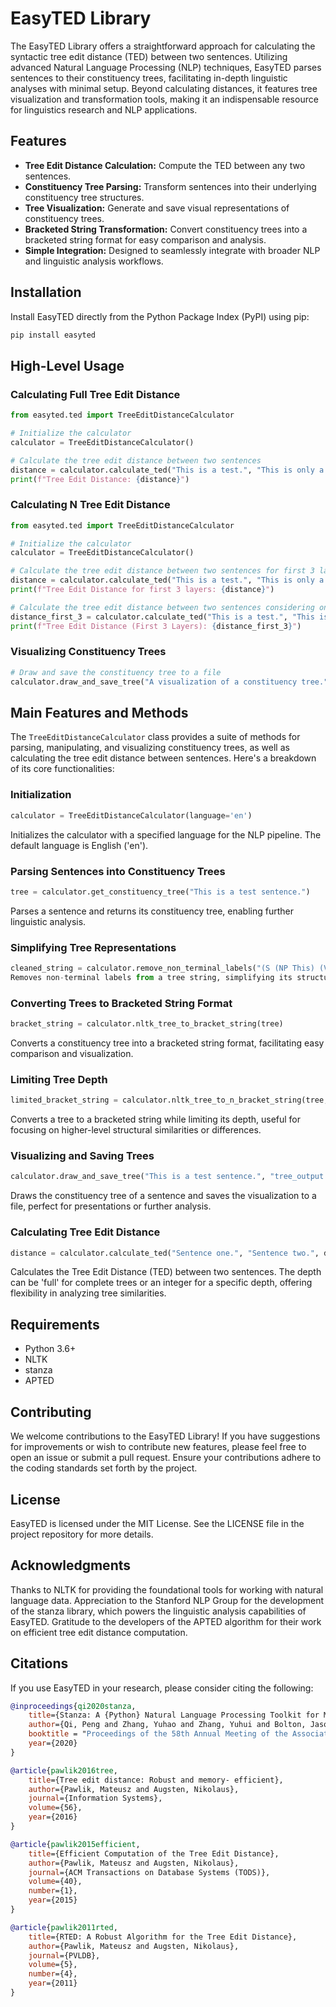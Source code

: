 # EasyTED Library

The EasyTED Library offers a straightforward approach for calculating the syntactic tree edit distance (TED) between two sentences. Utilizing advanced Natural Language Processing (NLP) techniques, EasyTED parses sentences to their constituency trees, facilitating in-depth linguistic analyses with minimal setup. Beyond calculating distances, it features tree visualization and transformation tools, making it an indispensable resource for linguistics research and NLP applications.

## Features

- **Tree Edit Distance Calculation:** Compute the TED between any two sentences.
- **Constituency Tree Parsing:** Transform sentences into their underlying constituency tree structures.
- **Tree Visualization:** Generate and save visual representations of constituency trees.
- **Bracketed String Transformation:** Convert constituency trees into a bracketed string format for easy comparison and analysis.
- **Simple Integration:** Designed to seamlessly integrate with broader NLP and linguistic analysis workflows.

## Installation

Install EasyTED directly from the Python Package Index (PyPI) using pip:

```bash
pip install easyted
```

## High-Level Usage

### Calculating Full Tree Edit Distance
```python
from easyted.ted import TreeEditDistanceCalculator

# Initialize the calculator
calculator = TreeEditDistanceCalculator()

# Calculate the tree edit distance between two sentences
distance = calculator.calculate_ted("This is a test.", "This is only a test.")
print(f"Tree Edit Distance: {distance}")
```

### Calculating N Tree Edit Distance
```python
from easyted.ted import TreeEditDistanceCalculator

# Initialize the calculator
calculator = TreeEditDistanceCalculator()

# Calculate the tree edit distance between two sentences for first 3 layers
distance = calculator.calculate_ted("This is a test.", "This is only a test.", 3)
print(f"Tree Edit Distance for first 3 layers: {distance}")

# Calculate the tree edit distance between two sentences considering only the first 3 layers
distance_first_3 = calculator.calculate_ted("This is a test.", "This is only a test.", 3)
print(f"Tree Edit Distance (First 3 Layers): {distance_first_3}")
```


### Visualizing Constituency Trees
```python
# Draw and save the constituency tree to a file
calculator.draw_and_save_tree("A visualization of a constituency tree.", "tree_visualization.ps")
```


## Main Features and Methods

The `TreeEditDistanceCalculator` class provides a suite of methods for parsing, manipulating, and visualizing constituency trees, as well as calculating the tree edit distance between sentences. Here's a breakdown of its core functionalities:

### Initialization
```python
calculator = TreeEditDistanceCalculator(language='en')
```
Initializes the calculator with a specified language for the NLP pipeline. The default language is English ('en').

### Parsing Sentences into Constituency Trees
```python
tree = calculator.get_constituency_tree("This is a test sentence.")
```
Parses a sentence and returns its constituency tree, enabling further linguistic analysis.

### Simplifying Tree Representations
```python
cleaned_string = calculator.remove_non_terminal_labels("(S (NP This) (VP is))")
Removes non-terminal labels from a tree string, simplifying its structure for comparison or analysis.
```

### Converting Trees to Bracketed String Format
```python
bracket_string = calculator.nltk_tree_to_bracket_string(tree)
```
Converts a constituency tree into a bracketed string format, facilitating easy comparison and visualization.


### Limiting Tree Depth
```python
limited_bracket_string = calculator.nltk_tree_to_n_bracket_string(tree, max_depth=3)
```
Converts a tree to a bracketed string while limiting its depth, useful for focusing on higher-level structural similarities or differences.

### Visualizing and Saving Trees
```python
calculator.draw_and_save_tree("This is a test sentence.", "tree_output.ps")
```
Draws the constituency tree of a sentence and saves the visualization to a file, perfect for presentations or further analysis.

### Calculating Tree Edit Distance
```python
distance = calculator.calculate_ted("Sentence one.", "Sentence two.", depth='full')
```
Calculates the Tree Edit Distance (TED) between two sentences. The depth can be 'full' for complete trees or an integer for a specific depth, offering flexibility in analyzing tree similarities.


## Requirements
- Python 3.6+
- NLTK
- stanza
- APTED

## Contributing

We welcome contributions to the EasyTED Library! If you have suggestions for improvements or wish to contribute new features, please feel free to open an issue or submit a pull request. Ensure your contributions adhere to the coding standards set forth by the project.

## License
EasyTED is licensed under the MIT License. See the LICENSE file in the project repository for more details.

## Acknowledgments
Thanks to NLTK for providing the foundational tools for working with natural language data.
Appreciation to the Stanford NLP Group for the development of the stanza library, which powers the linguistic analysis capabilities of EasyTED.
Gratitude to the developers of the APTED algorithm for their work on efficient tree edit distance computation.

## Citations

If you use EasyTED in your research, please consider citing the following:

```bibtex
@inproceedings{qi2020stanza,
    title={Stanza: A {Python} Natural Language Processing Toolkit for Many Human Languages},
    author={Qi, Peng and Zhang, Yuhao and Zhang, Yuhui and Bolton, Jason and Manning, Christopher D.},
    booktitle = "Proceedings of the 58th Annual Meeting of the Association for Computational Linguistics: System Demonstrations",
    year={2020}
}

@article{pawlik2016tree,
    title={Tree edit distance: Robust and memory- efficient},
    author={Pawlik, Mateusz and Augsten, Nikolaus},
    journal={Information Systems},
    volume={56},
    year={2016}
}

@article{pawlik2015efficient,
    title={Efficient Computation of the Tree Edit Distance},
    author={Pawlik, Mateusz and Augsten, Nikolaus},
    journal={ACM Transactions on Database Systems (TODS)},
    volume={40},
    number={1},
    year={2015}
}

@article{pawlik2011rted,
    title={RTED: A Robust Algorithm for the Tree Edit Distance},
    author={Pawlik, Mateusz and Augsten, Nikolaus},
    journal={PVLDB},
    volume={5},
    number={4},
    year={2011}
}
